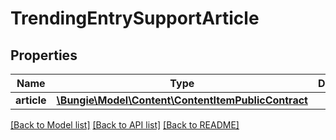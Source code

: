 # TrendingEntrySupportArticle

## Properties
Name | Type | Description | Notes
------------ | ------------- | ------------- | -------------
**article** | [**\Bungie\Model\Content\ContentItemPublicContract**](ContentItemPublicContract.md) |  | [optional] 

[[Back to Model list]](../README.md#documentation-for-models) [[Back to API list]](../README.md#documentation-for-api-endpoints) [[Back to README]](../README.md)


